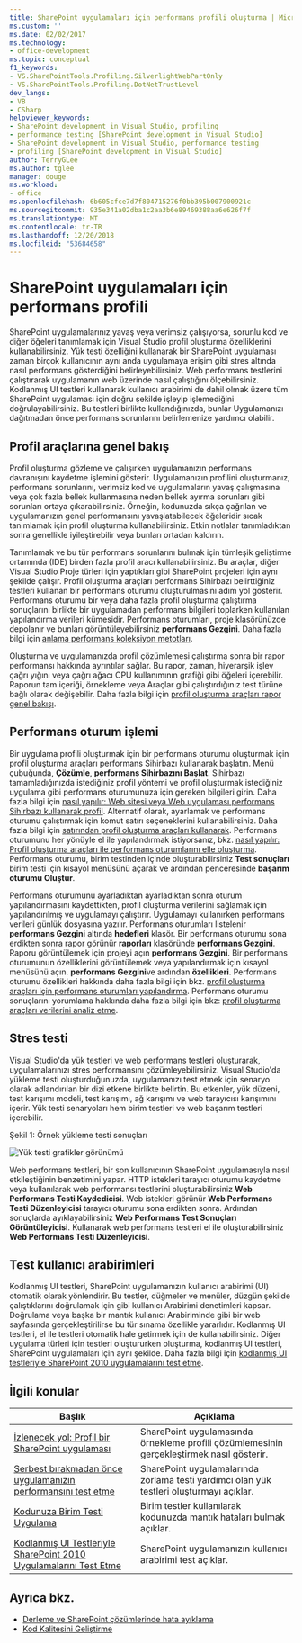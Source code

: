 ```yaml
---
title: SharePoint uygulamaları için performans profili oluşturma | Microsoft Docs
ms.custom: ''
ms.date: 02/02/2017
ms.technology:
- office-development
ms.topic: conceptual
f1_keywords:
- VS.SharePointTools.Profiling.SilverlightWebPartOnly
- VS.SharePointTools.Profiling.DotNetTrustLevel
dev_langs:
- VB
- CSharp
helpviewer_keywords:
- SharePoint development in Visual Studio, profiling
- performance testing [SharePoint development in Visual Studio]
- SharePoint development in Visual Studio, performance testing
- profiling [SharePoint development in Visual Studio]
author: TerryGLee
ms.author: tglee
manager: douge
ms.workload:
- office
ms.openlocfilehash: 6b605cfce7d7f804715276f0bb395b007900921c
ms.sourcegitcommit: 935e341a02dba1c2aa3b6e89469388aa6e626f7f
ms.translationtype: MT
ms.contentlocale: tr-TR
ms.lasthandoff: 12/20/2018
ms.locfileid: "53684658"
---
```

# <a name="profile-the-performance-of-sharepoint-applications"></a>SharePoint uygulamaları için performans profili

SharePoint uygulamalarınız yavaş veya verimsiz çalışıyorsa, sorunlu kod ve diğer öğeleri tanımlamak için Visual Studio profil oluşturma özelliklerini kullanabilirsiniz. Yük testi özelliğini kullanarak bir SharePoint uygulaması zaman birçok kullanıcının aynı anda uygulamaya erişim gibi stres altında nasıl performans gösterdiğini belirleyebilirsiniz. Web performans testlerini çalıştırarak uygulamanın web üzerinde nasıl çalıştığını ölçebilirsiniz. Kodlanmış UI testleri kullanarak kullanıcı arabirimi de dahil olmak üzere tüm SharePoint uygulaması için doğru şekilde işleyip işlemediğini doğrulayabilirsiniz. Bu testleri birlikte kullandığınızda, bunlar Uygulamanızı dağıtmadan önce performans sorunlarını belirlemenize yardımcı olabilir.

## <a name="profile-tools-overview"></a>Profil araçlarına genel bakış

Profil oluşturma gözleme ve çalışırken uygulamanızın performans davranışını kaydetme işlemini gösterir. Uygulamanızın profilini oluşturmanız, performans sorunlarını, verimsiz kod ve uygulamaların yavaş çalışmasına veya çok fazla bellek kullanmasına neden bellek ayırma sorunları gibi sorunları ortaya çıkarabilirsiniz. Örneğin, kodunuzda sıkça çağrılan ve uygulamanızın genel performansını yavaşlatabilecek öğeleridir sıcak tanımlamak için profil oluşturma kullanabilirsiniz. Etkin notlalar tanımladıktan sonra genellikle iyileştirebilir veya bunları ortadan kaldırın.

Tanımlamak ve bu tür performans sorunlarını bulmak için tümleşik geliştirme ortamında (IDE) birden fazla profil aracı kullanabilirsiniz. Bu araçlar, diğer Visual Studio Proje türleri için yaptıkları gibi SharePoint projeleri için aynı şekilde çalışır. Profil oluşturma araçları performans Sihirbazı belirttiğiniz testleri kullanan bir performans oturumu oluşturulmasını adım yol gösterir. Performans oturumu bir veya daha fazla profil oluşturma çalıştırma sonuçlarını birlikte bir uygulamadan performans bilgileri toplarken kullanılan yapılandırma verileri kümesidir. Performans oturumları, proje klasörünüzde depolanır ve bunları görüntüleyebilirsiniz **performans Gezgini**. Daha fazla bilgi için [anlama performans koleksiyon metotları](../profiling/understanding-performance-collection-methods.md).

Oluşturma ve uygulamanızda profil çözümlemesi çalıştırma sonra bir rapor performansı hakkında ayrıntılar sağlar. Bu rapor, zaman, hiyerarşik işlev çağrı yığını veya çağrı ağacı CPU kullanımının grafiği gibi öğeleri içerebilir. Raporun tam içeriği, örnekleme veya Araçlar gibi çalıştırdığınız test türüne bağlı olarak değişebilir. Daha fazla bilgi için [profil oluşturma araçları rapor genel bakışı](http://go.microsoft.com/fwlink/?LinkId=224689).

## <a name="performance-session-process"></a>Performans oturum işlemi

Bir uygulama profili oluşturmak için bir performans oturumu oluşturmak için profil oluşturma araçları performans Sihirbazı kullanarak başlatın. Menü çubuğunda, **Çözümle**, **performans Sihirbazını Başlat**. Sihirbazı tamamladığınızda istediğiniz profil yöntemi ve profil oluşturmak istediğiniz uygulama gibi performans oturumunuza için gereken bilgileri girin. Daha fazla bilgi için [nasıl yapılır: Web sitesi veya Web uygulaması performans Sihirbazı kullanarak profil](http://go.microsoft.com/fwlink/?LinkId=224692). Alternatif olarak, ayarlamak ve performans oturumu çalıştırmak için komut satırı seçeneklerini kullanabilirsiniz. Daha fazla bilgi için [satırından profil oluşturma araçları kullanarak](http://go.microsoft.com/fwlink/?LinkId=224703). Performans oturumunu her yönüyle el ile yapılandırmak istiyorsanız, bkz. [nasıl yapılır: Profil oluşturma araçları ile performans oturumlarını elle oluşturma](http://go.microsoft.com/fwlink/?LinkId=224691). Performans oturumu, birim testinden içinde oluşturabilirsiniz **Test sonuçları** birim testi için kısayol menüsünü açarak ve ardından penceresinde **başarım oturumu Oluştur**.

Performans oturumunu ayarladıktan ayarladıktan sonra oturum yapılandırmasını kaydettikten, profil oluşturma verilerini sağlamak için yapılandırılmış ve uygulamayı çalıştırır. Uygulamayı kullanırken performans verileri günlük dosyasına yazılır. Performans oturumları listelenir **performans Gezgini** altında **hedefleri** klasör. Bir performans oturumu sona erdikten sonra rapor görünür **raporları** klasöründe **performans Gezgini**. Raporu görüntülemek için projeyi açın **performans Gezgini**. Bir performans oturumunun özelliklerini görüntülemek veya yapılandırmak için kısayol menüsünü açın. **performans Gezgini**ve ardından **özellikleri**. Performans oturumu özellikleri hakkında daha fazla bilgi için bkz. [profil oluşturma araçları için performans oturumları yapılandırma](http://go.microsoft.com/fwlink/?LinkId=224694). Performans oturumu sonuçlarını yorumlama hakkında daha fazla bilgi için bkz: [profil oluşturma araçları verilerini analiz etme](http://go.microsoft.com/fwlink/?LinkId=224704).

## <a name="stress-test"></a>Stres testi

Visual Studio'da yük testleri ve web performans testleri oluşturarak, uygulamalarınızı stres performansını çözümleyebilirsiniz. Visual Studio'da yükleme testi oluşturduğunuzda, uygulamanızı test etmek için senaryo olarak adlandırılan bir dizi etkene birlikte belirtin. Bu etkenler, yük düzeni, test karışımı modeli, test karışımı, ağ karışımı ve web tarayıcısı karışımını içerir. Yük testi senaryoları hem birim testleri ve web başarım testleri içerebilir.

Şekil 1: Örnek yükleme testi sonuçları

![Yük testi grafikler görünümü](../sharepoint/media/load-webgraphs.png "çalışan yük testine grafikler görünümü")

Web performans testleri, bir son kullanıcının SharePoint uygulamasıyla nasıl etkileştiğinin benzetimini yapar. HTTP istekleri tarayıcı oturumu kaydetme veya kullanılarak web performansı testlerini oluşturabilirsiniz **Web Performans Testi Kaydedicisi**. Web istekleri görünür **Web Performans Testi Düzenleyicisi** tarayıcı oturumu sona erdikten sonra. Ardından sonuçlarda ayıklayabilirsiniz **Web Performans Test Sonuçları Görüntüleyicisi**. Kullanarak web performans testleri el ile oluşturabilirsiniz **Web Performans Testi Düzenleyicisi**.

## <a name="test-user-interfaces"></a>Test kullanıcı arabirimleri

Kodlanmış UI testleri, SharePoint uygulamanızın kullanıcı arabirimi (UI) otomatik olarak yönlendirir. Bu testler, düğmeler ve menüler, düzgün şekilde çalıştıklarını doğrulamak için gibi kullanıcı Arabirimi denetimleri kapsar. Doğrulama veya başka bir mantık kullanıcı Arabiriminde gibi bir web sayfasında gerçekleştirilirse bu tür sınama özellikle yararlıdır. Kodlanmış UI testleri, el ile testleri otomatik hale getirmek için de kullanabilirsiniz. Diğer uygulama türleri için testleri oluştururken oluşturma, kodlanmış UI testleri, SharePoint uygulamaları için aynı şekilde. Daha fazla bilgi için [kodlanmış UI testleriyle SharePoint 2010 uygulamalarını test etme](../test/testing-sharepoint-2010-applications-with-coded-ui-tests.md).

## <a name="related-topics"></a>İlgili konular

|Başlık|Açıklama|
|-----------|-----------------|
|[İzlenecek yol: Profil bir SharePoint uygulaması](../sharepoint/walkthrough-profiling-a-sharepoint-application.md)|SharePoint uygulamasında örnekleme profili çözümlemesinin gerçekleştirmek nasıl gösterir.|
|[Serbest bırakmadan önce uygulamanızın performansını test etme](/azure/devops/test/load-test/run-performance-tests-app-before-release?view=vsts)|SharePoint uygulamalarında zorlama testi yardımcı olan yük testleri oluşturmayı açıklar.|
|[Kodunuza Birim Testi Uygulama](../test/unit-test-your-code.md)|Birim testler kullanılarak kodunuzda mantık hataları bulmak açıklar.|
|[Kodlanmış UI Testleriyle SharePoint 2010 Uygulamalarını Test Etme](../test/testing-sharepoint-2010-applications-with-coded-ui-tests.md)|SharePoint uygulamanızın kullanıcı arabirimi test açıklar.|

## <a name="see-also"></a>Ayrıca bkz.

- [Derleme ve SharePoint çözümlerinde hata ayıklama](../sharepoint/building-and-debugging-sharepoint-solutions.md)
- [Kod Kalitesini Geliştirme](../test/improve-code-quality.md)